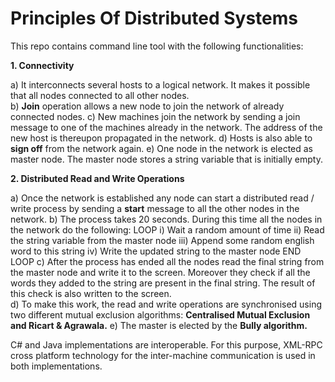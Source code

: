 # Principles Of Distributed Systems

This repo contains command line tool with the following functionalities:

**1. Connectivity**

a) It interconnects several hosts to a logical network. It makes it possible that all nodes connected to all other nodes.  
b) **Join** operation allows a new node to join the network of already connected nodes.
c) New machines join the network by sending a join message to one of the machines already in the network. 
The address of the new host is thereupon propagated in the network.
d) Hosts is also able to **sign off** from the network again.
e) One node in the network is elected as master node. The master node stores a string variable that is initially empty.

**2. Distributed Read and Write Operations**

a) Once the network is established any node can start a distributed read / write process by 
sending a **start** message to all the other nodes in the network. 
b) The  process  takes  20  seconds.  During  this  time  all  the  nodes 
in  the  network  do  the following: 
LOOP
  i)   Wait a random amount of time 
  ii)  Read the string variable from the master node 
  iii) Append some random english word to this string 
  iv)  Write the updated string to the master node 
END LOOP 
c) After the process has ended all the nodes read the final string from the master node and write  it  to  the  screen.
Moreover  they  check  if  all  the  words  they  added  to  the  string  are present in the final string.
The result of this check is also written to the screen.  
d) To make this work, the read and write operations are synchronised using two  different  mutual 
exclusion algorithms: **Centralised Mutual Exclusion and Ricart & Agrawala.**
e) The master is elected by the **Bully algorithm.**

C# and Java implementations  are  interoperable.  For  this  purpose,  XML-RPC cross platform technology 
for the inter-machine communication is used in both implementations.
